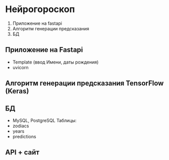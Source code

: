 # Нейрогороскоп

1. Приложение на fastapi
2. Алгоритм генерации предсказания
3. БД


## Приложение на Fastapi

- Template (ввод Имени, даты рождения)
- uvicorn


## Алгоритм генерации предсказания TensorFlow (Keras)

## БД
- MySQL, PostgreSQL
Таблицы:
- zodiacs
- years
- predictions


## API + сайт
